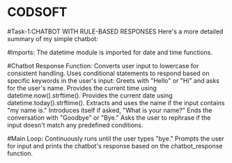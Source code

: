 # CODSOFT
#Task-1:CHATBOT WITH RULE-BASED RESPONSES
Here's a more detailed summary of my simple chatbot:

#Imports:
The datetime module is imported for date and time functions.

#Chatbot Response Function:
Converts user input to lowercase for consistent handling.
Uses conditional statements to respond based on specific keywords in the user's input:
Greets with "Hello" or "Hi" and asks for the user's name.
Provides the current time using datetime.now().strftime().
Provides the current date using datetime.today().strftime().
Extracts and uses the name if the input contains "my name is."
Introduces itself if asked, "What is your name?"
Ends the conversation with "Goodbye" or "Bye."
Asks the user to rephrase if the input doesn't match any predefined conditions.

#Main Loop:
Continuously runs until the user types "bye."
Prompts the user for input and prints the chatbot's response based on the chatbot_response function.
